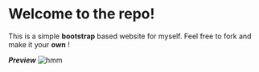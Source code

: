 # Welcome to the repo!
This is a simple **bootstrap** based website for myself.
Feel free to fork and make it your **own** !

***Preview***
![hmm](https://i.imgur.com/vK92NLw.png)

